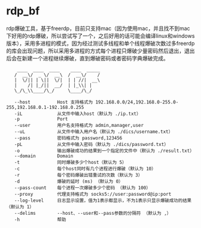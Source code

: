 # rdp_bf
rdp爆破工具，基于freerdp，目前只支持mac（因为使用mac，并且找不到mac下好用的rdp爆破，所以尝试写了一个，之后好用的话可能会编译linux和windows版本），采用多进程的模式，因为经过测试多线程和单个线程爆破次数过多freerdp的库会出现问题，所以采用多进程的方式每个进程只爆破少量密码然后退出，退出后会在新建一个进程继续爆破，直到爆破密码或者密码字典爆破完成。

```
    ____  ____  ____    ____  _____
   /  __\/  _ \/  __\  /  __\/    /
   |  \/|| | \||  \/|  | | //|  __\
   |    /| |_/||  __/  | |_\\| |
   \_/\_\\____/\_/     \____/\_/
   
   --host          Host 支持格式为 192.168.0.0/24,192.168.0-255.0-255,192.168.0.1-192.168.0.255
   -iL             从文件中输入host（默认为 ./ip.txt）
   -p              Port
   --user          用户名支持格式为 admin,manager,user
   --uL            从文件中输入用户名（默认为 ./dics/username.txt）
   --pass          密码格式为 password,123456
   -pL             从文件中输入密码（默认为 ./dics/password.txt）
   -o              输出爆破成功的结果到一个指定的文件中（默认为 ./result.txt）
   --domain        Domain
   -t              同时爆破多少个host（默认为 5）
   -c              每个host同时有几个进程进行爆破（默认为 10）
   -r              每个密码爆破出错重试的次数（默认为 3）
   -d              爆破的延时 (ms) （默认为 0）
   --pass-count    每个进程一次爆破多少个密码 （默认为 100）
   --proxy         代理支持格式为 socks5://user:password@ip:port
   --log-level     日志显示设置，值为1表示都显示，不为1表示只显示爆破成功的结果（默认为 1）
   --delims        --host、--user和--pass参数的分隔符 （默认为 ,）
   -h              帮助
```
